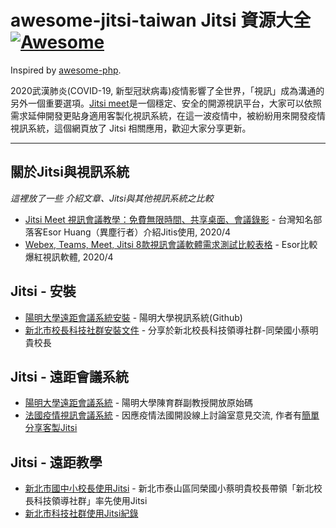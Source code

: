 # awesome-jitsi-taiwan Jitsi 資源大全 [![Awesome](https://cdn.rawgit.com/sindresorhus/awesome/d7305f38d29fed78fa85652e3a63e154dd8e8829/media/badge.svg)](https://github.com/sindresorhus/awesome)

Inspired by [awesome-php](https://github.com/ziadoz/awesome-php).

2020武漢肺炎(COVID-19, 新型冠狀病毒)疫情影響了全世界，「視訊」成為溝通的另外一個重要選項。[Jitsi meet](https://jitsi.org/jitsi-meet/)是一個穩定、安全的開源視訊平台，大家可以依照需求延伸開發更貼身適用客製化視訊系統，在這一波疫情中，被紛紛用來開發疫情視訊系統，這個網頁放了 Jitsi 相關應用，歡迎大家分享更新。

---
## 關於Jitsi與視訊系統

*這裡放了一些 介紹文章、Jitsi與其他視訊系統之比較*

* [Jitsi Meet 視訊會議教學：免費無限時間、共享桌面、會議錄影](https://www.playpcesor.com/2020/04/jitsi-meet.html) - 台灣知名部落客Esor Huang（異塵行者）介紹Jitis使用, 2020/4
* [Webex, Teams, Meet, Jitsi 8款視訊會議軟體需求測試比較表格](https://www.playpcesor.com/2020/04/webex-teams-meet-jitsi-8.html) - Esor比較爆紅視訊軟體, 2020/4

## Jitsi - 安裝 

* [陽明大學遠距會議系統安裝](https://github.com/Yuchunchen/BuildYourOwnConferenceSystem) - 陽明大學視訊系統(Github)
* [新北市校長科技社群安裝文件](https://ezschool.tw/modules/tad_uploader/index.php?op=dlfile&cfsn=35&cat_sn=17&name=jitsi_meet_server_setup.pdf) - 分享於新北校長科技領導社群-同榮國小蔡明貴校長


## Jitsi - 遠距會議系統

* [陽明大學遠距會議系統](https://web.ym.edu.tw/files/14-1133-43466,r1-1.php) - 陽明大學陳育群副教授開放原始碼
* [法國疫情視訊會議系統](https://rendez-vous.renater.fr/home/) - 因應疫情法國開設線上討論室意見交流, 作者有[簡單分享客製Jitsi](https://community.jitsi.org/t/custom-welcome-page-like-on-https-rendez-vous-renater-fr-home/29804)


## Jitsi - 遠距教學 

* [新北市國中小校長使用Jitsi](https://udn.com/news/story/7323/4498815) - 新北市泰山區同榮國小蔡明貴校長帶領「新北校長科技領導社群」率先使用Jitsi
* [新北市科技社群使用Jitsi紀錄](https://ntpcgo.tw/)




